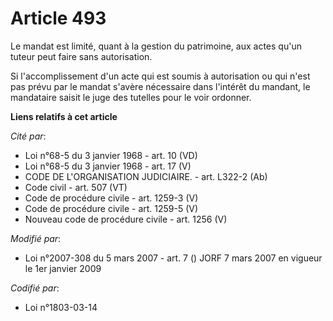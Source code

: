 # Article 493

Le mandat est limité, quant à la gestion du patrimoine, aux actes qu'un tuteur peut faire sans autorisation.

Si l'accomplissement d'un acte qui est soumis à autorisation ou qui n'est pas prévu par le mandat s'avère nécessaire dans
l'intérêt du mandant, le mandataire saisit le juge des tutelles pour le voir ordonner.

**Liens relatifs à cet article**

_Cité par_:

  - Loi n°68-5 du 3 janvier 1968 - art. 10 (VD)
  - Loi n°68-5 du 3 janvier 1968 - art. 17 (V)
  - CODE DE L'ORGANISATION JUDICIAIRE. - art. L322-2 (Ab)
  - Code civil - art. 507 (VT)
  - Code de procédure civile - art. 1259-3 (V)
  - Code de procédure civile - art. 1259-5 (V)
  - Nouveau code de procédure civile - art. 1256 (V)

_Modifié par_:

  - Loi n°2007-308 du 5 mars 2007 - art. 7 () JORF 7 mars 2007 en vigueur le 1er janvier 2009

_Codifié par_:

  - Loi n°1803-03-14
